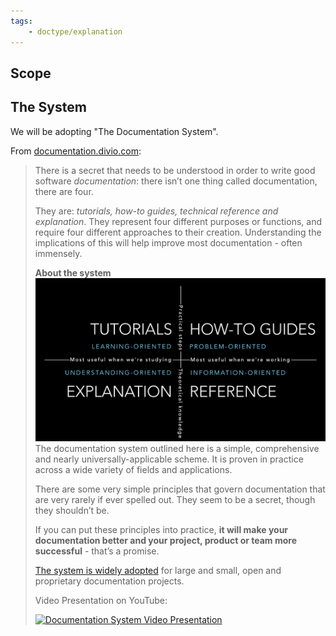```yaml
---
tags:
    - doctype/explanation
---
```


## Scope

<!-- TODO: add Koheesio specifics -->
<!-- * NumPy docstrings inside the classes and modules -->
<!-- * Show some examples -->
<!-- * Modify the below to fit our need -->

## The System

We will be adopting "The Documentation System".

From [documentation.divio.com](https://documentation.divio.com):

> There is a secret that needs to be understood in order to write good software _documentation_: there isn’t one thing called documentation, there are four.
>
> They are: _tutorials, how-to guides, technical reference and explanation_. They represent four different purposes or functions, and require four different approaches to their creation. Understanding the implications of this will help improve most documentation - often immensely.
>
> **About the system**
> ![Documentation System Overview](assets/../../assets/documentation-system-overview.png)
> The documentation system outlined here is a simple, comprehensive and nearly universally-applicable scheme. It is proven in practice across a wide variety of fields and applications.
>
> There are some very simple principles that govern documentation that are very rarely if ever spelled out. They seem to be a secret, though they shouldn’t be.
>
> If you can put these principles into practice, **it will make your documentation better and your project, product or team more successful** - that’s a promise.
>
> [The system is widely adopted](https://documentation.divio.com/adoption.html#adoption) for large and small, open and proprietary documentation projects.
>
> Video Presentation on YouTube:
>
> [![Documentation System Video Presentation](http://img.youtube.com/vi/t4vKPhjcMZg/0.jpg)](http://www.youtube.com/watch?v=t4vKPhjcMZg "What nobody tells you about documentation")
